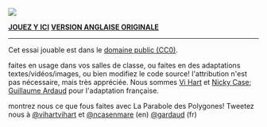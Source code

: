 ![](http://i.imgur.com/MFYkjOr.png)

**[JOUEZ Y ICI](http://gardaud.github.com/polygons)**
**[VERSION ANGLAISE ORIGINALE](http://ncase.me/polygons)**

---

Cet essai jouable est dans le [domaine public (CC0)](http://creativecommons.org/publicdomain/zero/1.0).
			
faites en usage dans vos salles de classe,
ou faites en des adaptations textes/vidéos/images,
ou bien modifiez le code source!
l'attribution n'est pas nécessaire, mais très appréciée.
Nous sommes [Vi Hart](http://vihart.com/) et [Nicky Case](http://ncase.me/); [Guillaume Ardaud](http://gardaud.fr) pour l'adaptation française.
		
montrez nous ce que fous faites avec La Parabole des Polygones!
Tweetez nous à
[@vihartvihart](https://twitter.com/vihartvihart) et [@ncasenmare](https://twitter.com/ncasenmare) (en)
[@gardaud](https://twitter.com/gardaud) (fr)
